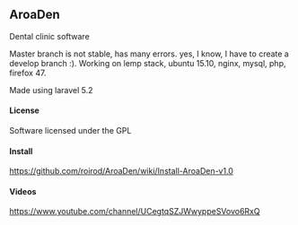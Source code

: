 ## AroaDen

Dental clinic software

Master branch is not stable, has many errors. yes, I know, I have to create a develop branch :). Working on lemp stack, ubuntu 15.10, nginx, mysql, php, firefox 47.

Made using laravel 5.2

#### License

Software licensed under the GPL

#### Install

https://github.com/roirod/AroaDen/wiki/Install-AroaDen-v1.0

#### Videos

https://www.youtube.com/channel/UCegtqSZJWwyppeSVovo6RxQ

